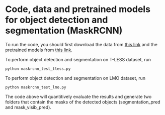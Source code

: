 # Code, data and pretrained models for object detection and segmentation (MaskRCNN)

To run the code, you should first download the data from [this link](https://drive.google.com/file/d/1-zOHOR7PC6Oe5SgmsA1Ss6MFA9selfME/view?usp=sharing) and the pretrained models from [this link](https://drive.google.com/drive/folders/1vqeRZBF4EKrFkRAS7mBbyV04CBEek9sE?usp=sharing).

To perform object detection and segmentation on T-LESS dataset, run
```
python maskrcnn_test_tless.py
```
To perform object detection and segmentation on LMO dataset, run
```
python maskrcnn_test_lmo.py
```

The code above will quantitively evaluate the results and generate two folders that contain the masks of the detected objects (segmentation_pred and mask_visib_pred).

